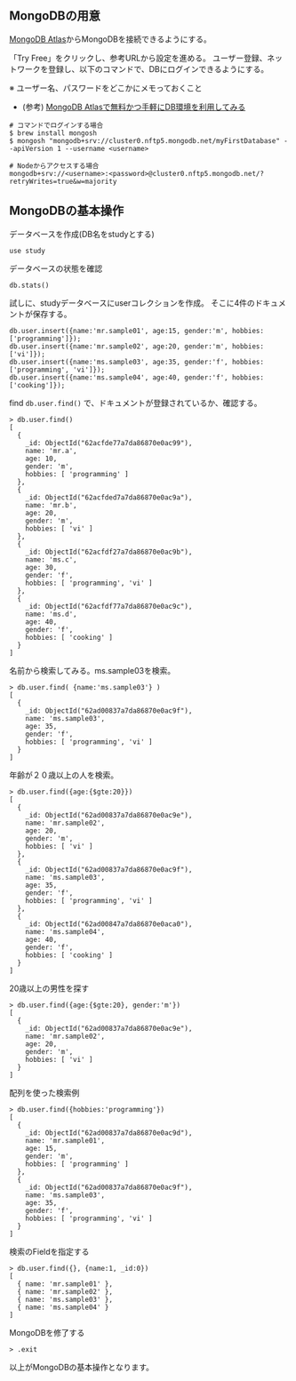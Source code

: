 ## MongoDBの用意
[MongoDB Atlas](https://www.mongodb.com/ja-jp/atlas/database)からMongoDBを接続できるようにする。

「Try Free」をクリックし、参考URLから設定を進める。
ユーザー登録、ネットワークを登録し、以下のコマンドで、DBにログインできるようにする。

※ ユーザー名、パスワードをどこかにメモっておくこと

- (参考)
[MongoDB Atlasで無料かつ手軽にDB環境を利用してみる](https://qiita.com/n0bisuke/items/4d4a4599ee7ce9cf4fd9)

```jsunicoderegexp
# コマンドでログインする場合
$ brew install mongosh
$ mongosh "mongodb+srv://cluster0.nftp5.mongodb.net/myFirstDatabase" --apiVersion 1 --username <username>
```
```jsunicoderegexp
# Nodeからアクセスする場合
mongodb+srv://<username>:<password>@cluster0.nftp5.mongodb.net/?retryWrites=true&w=majority
```

## MongoDBの基本操作
データベースを作成(DB名をstudyとする)
```jsunicoderegexp
use study
```
データベースの状態を確認
```jsunicoderegexp
db.stats()
```

試しに、studyデータベースにuserコレクションを作成。
そこに4件のドキュメントが保存する。
```jsunicoderegexp
db.user.insert({name:'mr.sample01', age:15, gender:'m', hobbies:['programming']});
db.user.insert({name:'mr.sample02', age:20, gender:'m', hobbies:['vi']});
db.user.insert({name:'ms.sample03', age:35, gender:'f', hobbies:['programming', 'vi']});
db.user.insert({name:'ms.sample04', age:40, gender:'f', hobbies:['cooking']});
```

find `db.user.find()` で、ドキュメントが登録されているか、確認する。
```jsunicoderegexp
> db.user.find()
[
  {
    _id: ObjectId("62acfde77a7da86870e0ac99"),
    name: 'mr.a',
    age: 10,
    gender: 'm',
    hobbies: [ 'programming' ]
  },
  {
    _id: ObjectId("62acfded7a7da86870e0ac9a"),
    name: 'mr.b',
    age: 20,
    gender: 'm',
    hobbies: [ 'vi' ]
  },
  {
    _id: ObjectId("62acfdf27a7da86870e0ac9b"),
    name: 'ms.c',
    age: 30,
    gender: 'f',
    hobbies: [ 'programming', 'vi' ]
  },
  {
    _id: ObjectId("62acfdf77a7da86870e0ac9c"),
    name: 'ms.d',
    age: 40,
    gender: 'f',
    hobbies: [ 'cooking' ]
  }
]
```

名前から検索してみる。ms.sample03を検索。
```jsunicoderegexp
> db.user.find( {name:'ms.sample03'} )
[
  {
    _id: ObjectId("62ad00837a7da86870e0ac9f"),
    name: 'ms.sample03',
    age: 35,
    gender: 'f',
    hobbies: [ 'programming', 'vi' ]
  }
]
```
年齢が２０歳以上の人を検索。
```jsunicoderegexp
> db.user.find({age:{$gte:20}})
[
  {
    _id: ObjectId("62ad00837a7da86870e0ac9e"),
    name: 'mr.sample02',
    age: 20,
    gender: 'm',
    hobbies: [ 'vi' ]
  },
  {
    _id: ObjectId("62ad00837a7da86870e0ac9f"),
    name: 'ms.sample03',
    age: 35,
    gender: 'f',
    hobbies: [ 'programming', 'vi' ]
  },
  {
    _id: ObjectId("62ad00847a7da86870e0aca0"),
    name: 'ms.sample04',
    age: 40,
    gender: 'f',
    hobbies: [ 'cooking' ]
  }
]
```
20歳以上の男性を探す
```jsunicoderegexp
> db.user.find({age:{$gte:20}, gender:'m'})
[
  {
    _id: ObjectId("62ad00837a7da86870e0ac9e"),
    name: 'mr.sample02',
    age: 20,
    gender: 'm',
    hobbies: [ 'vi' ]
  }
]
```

配列を使った検索例
```jsunicoderegexp
> db.user.find({hobbies:'programming'})
[
  {
    _id: ObjectId("62ad00837a7da86870e0ac9d"),
    name: 'mr.sample01',
    age: 15,
    gender: 'm',
    hobbies: [ 'programming' ]
  },
  {
    _id: ObjectId("62ad00837a7da86870e0ac9f"),
    name: 'ms.sample03',
    age: 35,
    gender: 'f',
    hobbies: [ 'programming', 'vi' ]
  }
]
```
検索のFieldを指定する
```jsunicoderegexp
> db.user.find({}, {name:1, _id:0})
[
  { name: 'mr.sample01' },
  { name: 'mr.sample02' },
  { name: 'ms.sample03' },
  { name: 'ms.sample04' }
]
```

MongoDBを修了する
```jsunicoderegexp
> .exit
```

以上がMongoDBの基本操作となります。